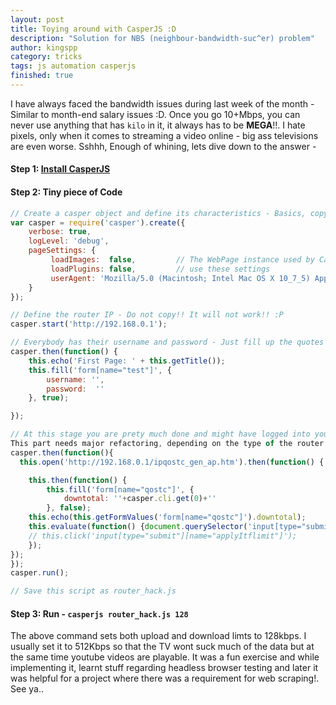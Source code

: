 ```yaml
---
layout: post
title: Toying around with CasperJS :D
description: "Solution for NBS (neighbour-bandwidth-suc^er) problem"
author: kingspp
category: tricks
tags: js automation casperjs
finished: true
---
```


I have always faced the bandwidth issues during last week of the month - Similar to month-end salary issues :D. Once you go 10+Mbps, you can never use anything that has `kilo` in it, it always has to be **MEGA**!!. I hate pixels, only when it comes to streaming a video online - big ass televisions are even worse. Sshhh, Enough of whining, lets dive down to the answer -

#### Step 1: [Install CasperJS](http://docs.casperjs.org/en/latest/installation.html)

#### Step 2: Tiny piece of Code
```javascript
// Create a casper object and define its characteristics - Basics, copy without regrets.. 
var casper = require('casper').create({
    verbose: true,
    logLevel: 'debug',
    pageSettings: {
         loadImages:  false,         // The WebPage instance used by Casper will
         loadPlugins: false,         // use these settings
         userAgent: 'Mozilla/5.0 (Macintosh; Intel Mac OS X 10_7_5) AppleWebKit/537.4 (KHTML, like Gecko) Chrome/22.0.1229.94 Safari/537.4'
    }
});

// Define the router IP - Do not copy!! It will not work!! :P
casper.start('http://192.168.0.1');

// Everybody has their username and password - Just fill up the quotes - Check form name for your router [Hint - Use Inspect Element] 
casper.then(function() {
    this.echo('First Page: ' + this.getTitle());
    this.fill('form[name="test"]', {
        username: '',
        password:  ''
    }, true);

});

// At this stage you are prety much done and might have logged into your router settings - 
This part needs major refactoring, depending on the type of the router
casper.then(function(){
  this.open('http://192.168.0.1/ipqostc_gen_ap.htm').then(function() {

    this.then(function() {
        this.fill('form[name="qostc"]', {
            downtotal: ''+casper.cli.get(0)+''
        }, false);
    this.echo(this.getFormValues('form[name="qostc"]').downtotal);
    this.evaluate(function() {document.querySelector('input[type="submit"][name="applyItflimit"]').click()});
    // this.click('input[type="submit"][name="applyItflimit"]');
    });
});
});
casper.run();

// Save this script as router_hack.js
```

#### Step 3: Run - `casperjs router_hack.js 128`
The above command sets both upload and download limts to 128kbps. I usually set it to 512Kbps so that the TV wont suck
much of the data but at the same time youtube videos are playable. It was a fun exercise and while implementing it, learnt 
stuff regarding headless browser testing and later it was helpful for a project where there was a requirement for web scraping!. See ya..
